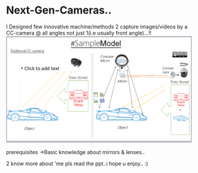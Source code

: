# Next-Gen-Cameras..

I Designed few innovative machine/methods 2 capture images/videos by a CC-camera 
@ all angles not just 1(i.e usually front angle)...!!
![](Capture.png)

prerequisites
->Basic knowledge about mirrors & lenses..

2 know more about 'me pls read the ppt..i hope u enjoy..
:)
